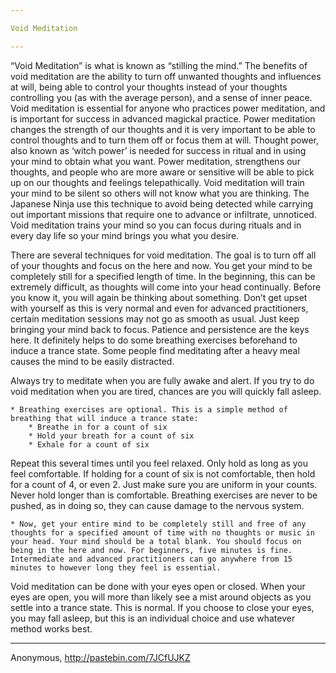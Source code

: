 ```yaml
---

Void Meditation

---
```


“Void Meditation” is what is known as “stilling the mind.” The benefits of void meditation are the ability to turn off unwanted thoughts and influences at will, being able to control your thoughts instead of your thoughts controlling you (as with the average person), and a sense of inner peace. Void meditation is essential for anyone who practices power meditation, and is important for success in advanced magickal practice. Power meditation changes the strength of our thoughts and it is very important to be able to control thoughts and to turn them off or focus them at will. Thought power, also known as ‘witch power’ is needed for success in ritual and in using your mind to obtain what you want. Power meditation, strengthens our thoughts, and people who are more aware or sensitive will be able to pick up on our thoughts and feelings telepathically. Void meditation will train your mind to be silent so others will not know what you are thinking. The Japanese Ninja use this technique to avoid being detected while carrying out important missions that require one to advance or infiltrate, unnoticed. Void meditation trains your mind so you can focus during rituals and in every day life so your mind brings you what you desire.

There are several techniques for void meditation. The goal is to turn off all of your thoughts and focus on the here and now. You get your mind to be completely still for a specified length of time. In the beginning, this can be extremely difficult, as thoughts will come into your head continually. Before you know it, you will again be thinking about something. Don’t get upset with yourself as this is very normal and even for advanced practitioners, certain meditation sessions may not go as smooth as usual. Just keep bringing your mind back to focus. Patience and persistence are the keys here. It definitely helps to do some breathing exercises beforehand to induce a trance state. Some people find meditating after a heavy meal causes the mind to be easily distracted.

Always try to meditate when you are fully awake and alert. If you try to do void meditation when you are tired, chances are you will quickly fall asleep.

    * Breathing exercises are optional. This is a simple method of breathing that will induce a trance state:
        * Breathe in for a count of six
        * Hold your breath for a count of six
        * Exhale for a count of six

Repeat this several times until you feel relaxed. Only hold as long as you feel comfortable. If holding for a count of six is not comfortable, then hold for a count of 4, or even 2. Just make sure you are uniform in your counts. Never hold longer than is comfortable. Breathing exercises are never to be pushed, as in doing so, they can cause damage to the nervous system.

    * Now, get your entire mind to be completely still and free of any thoughts for a specified amount of time with no thoughts or music in your head. Your mind should be a total blank. You should focus on being in the here and now. For beginners, five minutes is fine. Intermediate and advanced practitioners can go anywhere from 15 minutes to however long they feel is essential.

Void meditation can be done with your eyes open or closed. When your eyes are open, you will more than likely see a mist around objects as you settle into a trance state. This is normal. If you choose to close your eyes, you may fall asleep, but this is an individual choice and use whatever method works best.

---

Anonymous, http://pastebin.com/7JCfUJKZ